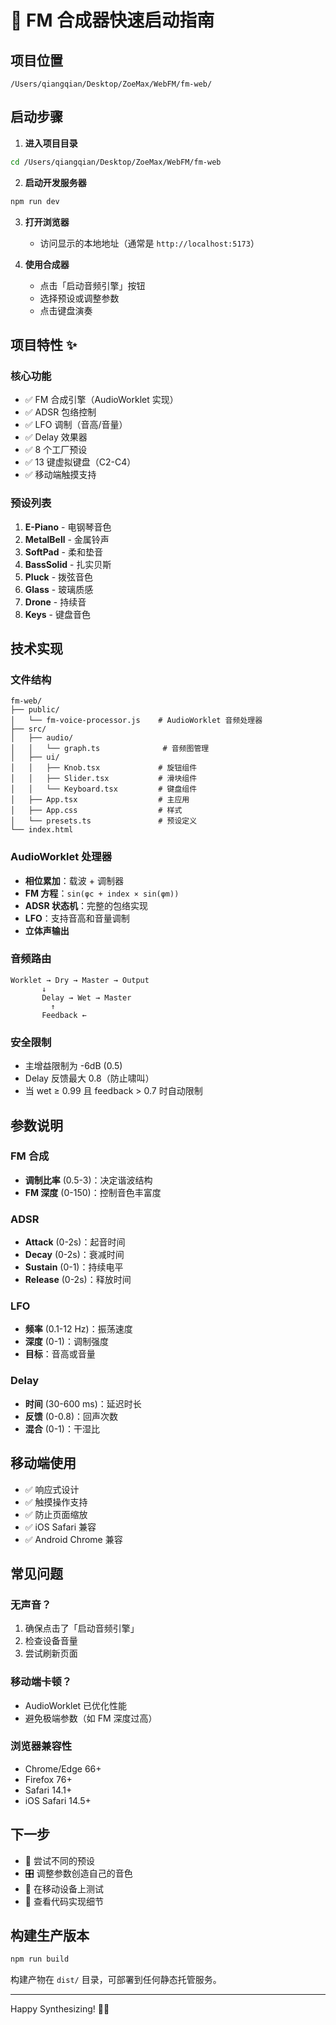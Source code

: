 # 🚀 FM 合成器快速启动指南

## 项目位置

```
/Users/qiangqian/Desktop/ZoeMax/WebFM/fm-web/
```

## 启动步骤

1. **进入项目目录**
```bash
cd /Users/qiangqian/Desktop/ZoeMax/WebFM/fm-web
```

2. **启动开发服务器**
```bash
npm run dev
```

3. **打开浏览器**
   - 访问显示的本地地址（通常是 `http://localhost:5173`）

4. **使用合成器**
   - 点击「启动音频引擎」按钮
   - 选择预设或调整参数
   - 点击键盘演奏

## 项目特性 ✨

### 核心功能
- ✅ FM 合成引擎（AudioWorklet 实现）
- ✅ ADSR 包络控制
- ✅ LFO 调制（音高/音量）
- ✅ Delay 效果器
- ✅ 8 个工厂预设
- ✅ 13 键虚拟键盘（C2-C4）
- ✅ 移动端触摸支持

### 预设列表
1. **E-Piano** - 电钢琴音色
2. **MetalBell** - 金属铃声
3. **SoftPad** - 柔和垫音
4. **BassSolid** - 扎实贝斯
5. **Pluck** - 拨弦音色
6. **Glass** - 玻璃质感
7. **Drone** - 持续音
8. **Keys** - 键盘音色

## 技术实现

### 文件结构
```
fm-web/
├── public/
│   └── fm-voice-processor.js    # AudioWorklet 音频处理器
├── src/
│   ├── audio/
│   │   └── graph.ts              # 音频图管理
│   ├── ui/
│   │   ├── Knob.tsx             # 旋钮组件
│   │   ├── Slider.tsx           # 滑块组件
│   │   └── Keyboard.tsx         # 键盘组件
│   ├── App.tsx                  # 主应用
│   ├── App.css                  # 样式
│   └── presets.ts               # 预设定义
└── index.html
```

### AudioWorklet 处理器
- **相位累加**：载波 + 调制器
- **FM 方程**：`sin(φc + index × sin(φm))`
- **ADSR 状态机**：完整的包络实现
- **LFO**：支持音高和音量调制
- **立体声输出**

### 音频路由
```
Worklet → Dry → Master → Output
       ↓
       Delay → Wet → Master
         ↑
       Feedback ←
```

### 安全限制
- 主增益限制为 -6dB (0.5)
- Delay 反馈最大 0.8（防止啸叫）
- 当 wet ≥ 0.99 且 feedback > 0.7 时自动限制

## 参数说明

### FM 合成
- **调制比率** (0.5-3)：决定谐波结构
- **FM 深度** (0-150)：控制音色丰富度

### ADSR
- **Attack** (0-2s)：起音时间
- **Decay** (0-2s)：衰减时间
- **Sustain** (0-1)：持续电平
- **Release** (0-2s)：释放时间

### LFO
- **频率** (0.1-12 Hz)：振荡速度
- **深度** (0-1)：调制强度
- **目标**：音高或音量

### Delay
- **时间** (30-600 ms)：延迟时长
- **反馈** (0-0.8)：回声次数
- **混合** (0-1)：干湿比

## 移动端使用

- ✅ 响应式设计
- ✅ 触摸操作支持
- ✅ 防止页面缩放
- ✅ iOS Safari 兼容
- ✅ Android Chrome 兼容

## 常见问题

### 无声音？
1. 确保点击了「启动音频引擎」
2. 检查设备音量
3. 尝试刷新页面

### 移动端卡顿？
- AudioWorklet 已优化性能
- 避免极端参数（如 FM 深度过高）

### 浏览器兼容性
- Chrome/Edge 66+
- Firefox 76+
- Safari 14.1+
- iOS Safari 14.5+

## 下一步

- 🎵 尝试不同的预设
- 🎛️ 调整参数创造自己的音色
- 📱 在移动设备上测试
- 🔧 查看代码实现细节

## 构建生产版本

```bash
npm run build
```

构建产物在 `dist/` 目录，可部署到任何静态托管服务。

---

Happy Synthesizing! 🎹✨

